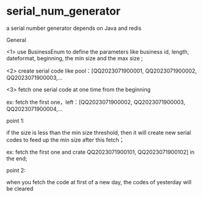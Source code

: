 # serial_num_generator
a serial number generator depends on Java and redis<br/>

General  

<1> use BusinessEnum to define the parameters like business id, length, dateformat, beginning, the min size and the max size ;  

<2> create serial code like pool：[QQ2023071900001, QQ2023071900002, QQ2023071900003,...   

<3> fetch one serial code at one time from the beginning <br/>

ex: fetch the first one，left：[QQ2023071900002, QQ2023071900003, QQ2023071900004,...  

point 1:  

if the size is less than the min size threshold, then it will create new serial codes to feed up the min size after this fetch；  

ex:   fetch the first one and crate QQ2023071900101, QQ2023071900102] in the end;

point 2:  

when you fetch the code at first of a new day, the codes of yesterday will be cleared<br/>
